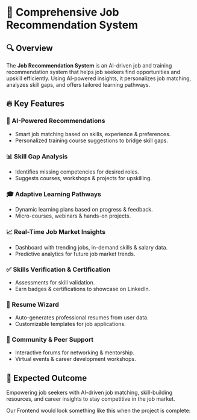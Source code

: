 # 🚀 Comprehensive Job Recommendation System

## 🔍 Overview
The **Job Recommendation System** is an AI-driven job and training recommendation system that helps job seekers find opportunities and upskill efficiently. Using AI-powered insights, it personalizes job matching, analyzes skill gaps, and offers tailored learning pathways.

## 🔥 Key Features

### 🤖 AI-Powered Recommendations
- Smart job matching based on skills, experience & preferences.
- Personalized training course suggestions to bridge skill gaps.

### 📊 Skill Gap Analysis
- Identifies missing competencies for desired roles.
- Suggests courses, workshops & projects for upskilling.

### 🎓 Adaptive Learning Pathways
- Dynamic learning plans based on progress & feedback.
- Micro-courses, webinars & hands-on projects.

### 📈 Real-Time Job Market Insights
- Dashboard with trending jobs, in-demand skills & salary data.
- Predictive analytics for future job market trends.

### ✅ Skills Verification & Certification
- Assessments for skill validation.
- Earn badges & certifications to showcase on LinkedIn.

### 📝 Resume Wizard
- Auto-generates professional resumes from user data.
- Customizable templates for job applications.

### 💬 Community & Peer Support
- Interactive forums for networking & mentorship.
- Virtual events & career development workshops.

## 🎯 Expected Outcome
Empowering job seekers with AI-driven job matching, skill-building resources, and career insights to stay competitive in the job market.

Our Frontend would look something like this when the project is complete:


